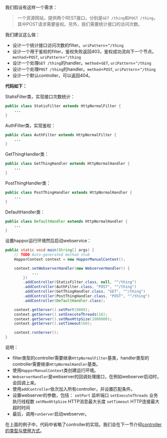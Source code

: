 我们假设有这样一个需求：
> 一个资源网站，提供两个REST接口，分别是`GET /thing`和`POST /thing`，其中POST请求需要鉴权。另外，我们需要统计接口的访问次数。

我们建议这么做：
* 设计一个统计接口访问次数的filter。`uriPattern`=`^/thing`
* 设计一个用于鉴权的filter，鉴权失败返回403，鉴权成功流向下一个节点。`method`=`POST`, `uriPattern`=`^/thing`
* 设计一个处理`GET /thing`的handler。`method`=`GET`, `uriPattern`=`^/thing`
* 设计一个处理`POST /thing`的handler。`method`=`POST`, `uriPattern`=`^/thing`
* 设计一个默认controller，可以返回404。

**代码如下：**

StatisFilter类，实现接口次数统计：
```Java
public class StatisFilter extends HttpNormalFilter {
    ...
}
```

AuthFilter类，实现鉴权：
```Java
public class AuthFilter extends HttpNormalFilter {
    ...
}
```

GetThingHandler类：
```Java
public class GetThingHandler extends HttpNormalHandler {
    ...
}
```

PostThingHandler类：
```Java
public class PostThingHandler extends HttpNormalHandler {
    ...
}
```

DefaultHandler类：
```Java
public class DefaultHandler extends HttpNormalHandler {
    ...
}
```

设置happor运行环境然后启动webservice：
```Java
public static void main(String[] args) {
	// TODO Auto-generated method stub
	HapporContext context = new HapporManualContext();

	context.setWebserverHandler(new WebserverHandler() {
			...
		})
		.addController(StatisFilter.class, null, "^/thing")
		.addController(AuthFilter.class, "POST", "^/thing")
		.addController(GetThingHandler.class, "GET", "^/thing")
		.addController(PostThingHandler.class, "POST", "^/thing")
		.addController(DefaultHandler.class);

	context.getServer().setPort(8080);
	context.getServer().setExecuteThreads(16);
	context.getServer().setMaxHttpSize(1000000);
	context.getServer().setTimeout(60);

	context.runServer();
}
```

说明：
* filter类型的controller需要继承`HttpNormalFilter`基类，handler类型的controller需要继承`HttpNormalHandler`基类。
* 使用`HapporManualContext`类创建运行环境。
* `WebserverHandler`是webserver的回调处理接口，在例如webserver启动时，会回调上来。
* 使用`addController`依次加入所有controller，并设置匹配条件。
* 设置webserver的参数，包括：
`setPort` 监听端口
`setExecuteThreads` 业务执行线程数
`setMaxHttpSize` HTTP消息最大长度
`setTimeout` HTTP连接最大超时时间
* 最后，调用`runServer`启动webserver。

在上面的例子中，代码中省略了controller的实现。我们会在下一节介绍[controller的类型与使用方式](Doc004.ControllerType)。